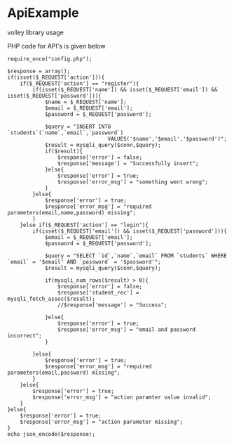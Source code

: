 # ApiExample
volley library usage

PHP code for API's is given below

	require_once("config.php");
	
	$response = array();
	if(isset($_REQUEST['action'])){
		if($_REQUEST['action'] == "register"){
			if(isset($_REQUEST['name']) && isset($_REQUEST['email']) && isset($_REQUEST['password'])){
				$name = $_REQUEST['name'];
				$email = $_REQUEST['email'];
				$password = $_REQUEST['password'];
				
				$query = "INSERT INTO `students`(`name`,`email`,`password`) 
									VALUES('$name','$email','$password')";
				$result = mysqli_query($conn,$query);
				if($result){
					$response['error'] = false;
					$response['message'] = "Successfully insert";
				}else{
					$response['error'] = true;
					$response['error_msg'] = "something went wrong";
				}
			}else{
				$response['error'] = true;
				$response['error_msg'] = "required parameters(email,name,password) missing";
			}
		}else if($_REQUEST['action'] == "login"){
			if(isset($_REQUEST['email']) && isset($_REQUEST['password'])){
				$email = $_REQUEST['email'];
				$password = $_REQUEST['password'];
				
				$query = "SELECT `id`,`name`,`email` FROM `students` WHERE `email` = '$email' AND `password` = '$password'";
				$result = mysqli_query($conn,$query);
				
				if(mysqli_num_rows($result) > 0){
					$response['error'] = false;
					$response['student_rec'] = mysqli_fetch_assoc($result);
					//$response['message'] = "Success";
					
				}else{
					$response['error'] = true;
					$response['error_msg'] = "email and password incorrect";
				}
				
			}else{
				$response['error'] = true;
				$response['error_msg'] = "required parameters(email,password) missing";
			}
		}else{
			$response['error'] = true;
			$response['error_msg'] = "action paramter value invalid";
		}
	}else{
		$response['error'] = true;
		$response['error_msg'] = "action parameter missing";
	}
	echo json_encode($response);
